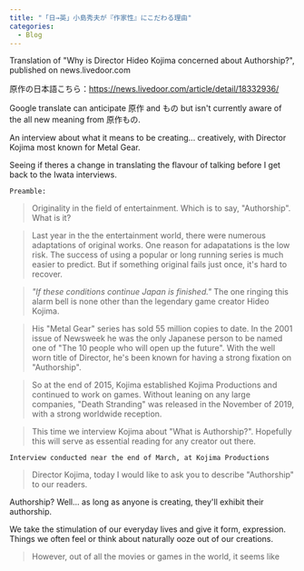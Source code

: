 ```yaml
---  
title: "「日→英」小島秀夫が『作家性』にこだわる理由"
categories:
  - Blog
---
```


Translation of "Why is Director Hideo Kojima concerned about Authorship?", published on news.livedoor.com

原作の日本語こちら：<https://news.livedoor.com/article/detail/18332936/>

Google translate can anticipate 原作 and もの but isn't currently aware of the all new meaning from 原作もの.

An interview about what it means to be creating... creatively, with Director Kojima most known for Metal Gear.

Seeing if theres a change in translating the flavour of talking before I get back to the Iwata interviews.

    Preamble:

> Originality in the field of entertainment. 
> Which is to say, "Authorship". What is it?

> Last year in the the entertainment world, there were numerous adaptations of original works. One reason for adapatations is the low risk. The success of using a popular or long running series is much easier to predict. But if something original fails just once, it's hard to recover.

> *"If these conditions continue Japan is finished."* 
> The one ringing this alarm bell is none other than the legendary game creator Hideo Kojima.

> His "Metal Gear" series has sold 55 million copies to date. In the 
> 2001 issue of Newsweek he was the only Japanese person to be named one of "The 10 people who will open up the future". With the well worn title of Director, he's been known for having a strong fixation on "Authorship".

> So at the end of 2015, Kojima established Kojima Productions and continued to work on games. Without leaning on any large companies, "Death Stranding" was released in the November of 2019, with a strong worldwide reception.

> This time we interview Kojima about "What is Authorship?". Hopefully this will serve as essential reading for any creator out there.

    Interview conducted near the end of March, at Kojima Productions

> Director Kojima, today I would like to ask you to describe "Authorship" to our readers.

Authorship? Well... as long as anyone is creating, they'll exhibit their authorship.

We take the stimulation of our everyday lives and give it form, expression. 
Things we often feel or think about naturally ooze out of our creations.

> However, out of all the movies or games in the world, it seems like
